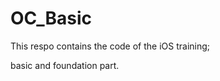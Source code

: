 OC_Basic
============

This respo contains the code of the iOS training;


basic and foundation part.